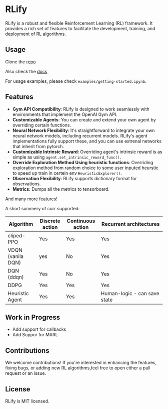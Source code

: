 # RLify

RLify is a robust and flexible Reinforcement Learning (RL) framework. It provides a rich set of features to facilitate the development, training, and deployment of RL algorithms.

## Usage

Clone the [repo](https://github.com/nitsan57/RLkit)

Also check the [docs](https://nitsan57.github.io/RLify-docs/)

For usage examples, please check `examples/getting-started.ipynb`.

## Features

- **Gym API Compatibility**: RLify is designed to work seamlessly with environments that implement the OpenAI Gym API.
- **Customizable Agents**: You can create and extend your own agent by overriding certain functions.
- **Neural Network Flexibility**: It's straightforward to integrate your own neural network models, including recurrent models. RLify's agent implementations fully support these, and you can use extrenal networks that inherit from pytorch.
- **Customizable Intrinsic Reward**: Overriding agent's intrinsic reward is as simple as using `agent.set_intrinsic_reward_func()`.
- **Override Exploration Method Using heuristic functions**: Overriding exploration method from random choice to some user inputed heurstic to speed up train in certein env `HeuristicExplorer()`.
- **Observation Flexibility**: RLify supports dictionary format for observations.
- **Metrics:** Dumps all the metrics to tensorboard.

And many more features!

A short summery of curr supported:

| Algorithm         | Discrete action | Continuous action | Recurrent architectures     |
| ----------------- | --------------- | ----------------- | ---------------------------- |
| cliped-PPO        | Yes             | Yes               | Yes                          |
| VDQN (vanila DQN) | yes             | No                | Yes                          |
| DQN (ddqn)        | Yes             | No                | Yes                          |
| DDPG              | Yes             | Yes               | Yes                          |
| Heuristic Agent   | Yes             | Yes               | Human-logic - can save state |

## Work in Progress

- Add support for callbacks
- Add Suppor for MARL

## Contributions

We welcome contributions! If you're interested in enhancing the features, fixing bugs, or adding new RL algorithms,feel free to open either a pull request or an issue.

## License

RLify is MIT licensed.
